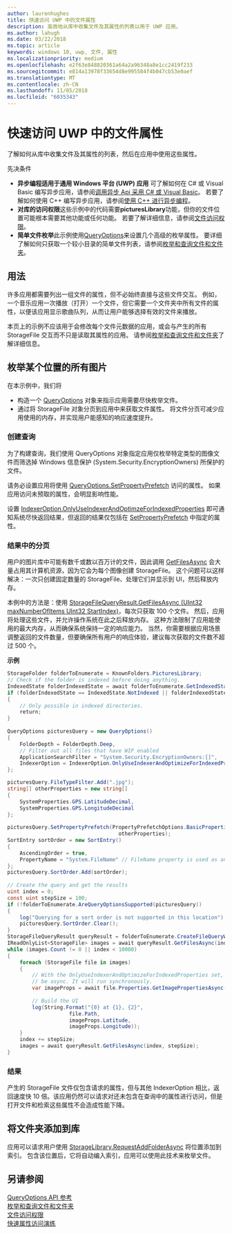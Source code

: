 ```yaml
---
author: laurenhughes
title: 快速访问 UWP 中的文件属性
description: 高效地从库中收集文件及其属性的列表以用于 UWP 应用。
ms.author: lahugh
ms.date: 03/22/2018
ms.topic: article
keywords: windows 10, uwp, 文件, 属性
ms.localizationpriority: medium
ms.openlocfilehash: e2f63e848820361a64a2a96348a8e1cc2419f233
ms.sourcegitcommit: e814a13978f33654d8e995584f4b047cb53e0aef
ms.translationtype: MT
ms.contentlocale: zh-CN
ms.lasthandoff: 11/05/2018
ms.locfileid: "6035343"
---
```

# <a name="fast-access-to-file-properties-in-uwp"></a>快速访问 UWP 中的文件属性 

了解如何从库中收集文件及其属性的列表，然后在应用中使用这些属性。  

先决条件 
- **异步编程适用于通用 Windows 平台 (UWP) 应用**    可了解如何在 C# 或 Visual Basic 编写异步应用，请参阅[调用异步 Api 采用 C# 或 Visual Basic](https://docs.microsoft.com/windows/uwp/threading-async/call-asynchronous-apis-in-csharp-or-visual-basic)。 若要了解如何使用 C++ 编写异步应用，请参阅[使用 C++ 进行异步编程](https://docs.microsoft.com/windows/uwp/threading-async/asynchronous-programming-in-cpp-universal-windows-platform-apps)。 
- **对库的访问权限**这些示例中的代码需要**picturesLibrary**功能，但你的文件位置可能根本需要其他功能或任何功能。 若要了解详细信息，请参阅[文件访问权限](https://docs.microsoft.com/windows/uwp/files/file-access-permissions)。 
- **简单文件枚举**此示例使用[QueryOptions](https://docs.microsoft.com/uwp/api/Windows.Storage.Search.QueryOptions)来设置几个高级的枚举属性。 要详细了解如何只获取一个较小目录的简单文件列表，请参阅[枚举和查询文件和文件夹](https://docs.microsoft.com/windows/uwp/files/quickstart-listing-files-and-folders)。 

## <a name="usage"></a>用法  
许多应用都需要列出一组文件的属性，但不必始终直接与这些文件交互。 例如，一个音乐应用一次播放（打开）一个文件，但它需要一个文件夹中所有文件的属性，以便该应用显示歌曲队列，从而让用户能够选择有效的文件来播放。 

本页上的示例不应该用于会修改每个文件元数据的应用，或会与产生的所有 StorageFile 交互而不只是读取其属性的应用。 请参阅[枚举和查询文件和文件夹](https://docs.microsoft.com/windows/uwp/files/quickstart-listing-files-and-folders)了解详细信息。 

## <a name="enumerate-all-the-pictures-in-a-location"></a>枚举某个位置的所有图片 
在本示例中，我们将
-  构造一个 [QueryOptions](https://docs.microsoft.com/uwp/api/Windows.Storage.Search.QueryOptions) 对象来指示应用需要尽快枚举文件。
-  通过将 StorageFile 对象分页到应用中来获取文件属性。 将文件分页可减少应用使用的内存，并实现用户能感知的响应速度提升。

### <a name="creating-the-query"></a>创建查询 
为了构建查询，我们使用 QueryOptions 对象指定应用仅枚举特定类型的图像文件而筛选掉 Windows 信息保护 (System.Security.EncryptionOwners) 所保护的文件。 

请务必设置应用将使用 [QueryOptions.SetPropertyPrefetch](https://docs.microsoft.com/uwp/api/windows.storage.search.queryoptions.setpropertyprefetch) 访问的属性。 如果应用访问未预取的属性，会明显影响性能。

设置 [IndexerOption.OnlyUseIndexerAndOptimzeForIndexedProperties](https://docs.microsoft.com/uwp/api/Windows.Storage.Search.IndexerOption) 即可通知系统尽快返回结果，但返回的结果仅包括在 [SetPropertyPrefetch](https://docs.microsoft.com/uwp/api/windows.storage.search.queryoptions.setpropertyprefetch) 中指定的属性。 

### <a name="paging-in-the-results"></a>结果中的分页 
用户的图片库中可能有数千或数以百万计的文件，因此调用 [GetFilesAsync](https://docs.microsoft.com/uwp/api/windows.storage.search.storagefilequeryresult.getfilesasync) 会大量占用其计算机资源，因为它会为每个图像创建 StorageFile。 这个问题可以这样解决：一次只创建固定数量的 StorageFile、处理它们并显示到 UI，然后释放内存。 

本例中的方法是：使用 [StorageFileQueryResult.GetFilesAsync (UInt32 maxNumberOfItems UInt32 StartIndex)](https://docs.microsoft.com/uwp/api/windows.storage.search.storagefilequeryresult.getfilesasync)，每次只获取 100 个文件。 然后，应用将处理这些文件，并允许操作系统在此之后释放内存。 这种方法限制了应用能使用的最大内存，从而确保系统保持一定的响应能力。 当然，你需要根据应用场景调整返回的文件数量，但要确保所有用户的响应体验，建议每次获取的文件数不超过 500 个。


**示例**  
```csharp
StorageFolder folderToEnumerate = KnownFolders.PicturesLibrary; 
// Check if the folder is indexed before doing anything. 
IndexedState folderIndexedState = await folderToEnumerate.GetIndexedStateAsync(); 
if (folderIndexedState == IndexedState.NotIndexed || folderIndexedState == IndexedState.Unknown) 
{ 
    // Only possible in indexed directories.  
    return; 
} 
 
QueryOptions picturesQuery = new QueryOptions() 
{ 
    FolderDepth = FolderDepth.Deep, 
    // Filter out all files that have WIP enabled
    ApplicationSearchFilter = "System.Security.EncryptionOwners:[]", 
    IndexerOption = IndexerOption.OnlyUseIndexerAndOptimizeForIndexedProperties 
}; 

picturesQuery.FileTypeFilter.Add(".jpg"); 
string[] otherProperties = new string[] 
{ 
    SystemProperties.GPS.LatitudeDecimal, 
    SystemProperties.GPS.LongitudeDecimal 
}; 
 
picturesQuery.SetPropertyPrefetch(PropertyPrefetchOptions.BasicProperties | PropertyPrefetchOptions.ImageProperties, 
                                    otherProperties); 
SortEntry sortOrder = new SortEntry() 
{ 
    AscendingOrder = true, 
    PropertyName = "System.FileName" // FileName property is used as an example. Any property can be used here.  
}; 
picturesQuery.SortOrder.Add(sortOrder); 
 
// Create the query and get the results 
uint index = 0; 
const uint stepSize = 100; 
if (!folderToEnumerate.AreQueryOptionsSupported(picturesQuery)) 
{ 
    log("Querying for a sort order is not supported in this location"); 
    picturesQuery.SortOrder.Clear(); 
} 
StorageFileQueryResult queryResult = folderToEnumerate.CreateFileQueryWithOptions(picturesQuery); 
IReadOnlyList<StorageFile> images = await queryResult.GetFilesAsync(index, stepSize); 
while (images.Count != 0 || index < 10000) 
{ 
    foreach (StorageFile file in images) 
    { 
        // With the OnlyUseIndexerAndOptimizeForIndexedProperties set, this won't  
        // be async. It will run synchronously. 
        var imageProps = await file.Properties.GetImagePropertiesAsync(); 
 
        // Build the UI 
        log(String.Format("{0} at {1}, {2}", 
                    file.Path, 
                    imageProps.Latitude, 
                    imageProps.Longitude)); 
    } 
    index += stepSize; 
    images = await queryResult.GetFilesAsync(index, stepSize); 
} 
```

### <a name="results"></a>结果 
产生的 StorageFile 文件仅包含请求的属性，但与其他 IndexerOption 相比，返回速度快 10 倍。该应用仍然可以请求对还未包含在查询中的属性进行访问，但是打开文件和检索这些属性不会造成性能下降。  

## <a name="adding-folders-to-libraries"></a>将文件夹添加到库 
应用可以请求用户使用 [StorageLibrary.RequestAddFolderAsync](https://docs.microsoft.com/uwp/api/Windows.Storage.StorageLibrary.RequestAddFolderAsync) 将位置添加到索引。 包含该位置后，它将自动编入索引，应用可以使用此技术来枚举文件。
 
## <a name="see-also"></a>另请参阅
[QueryOptions API 参考](https://docs.microsoft.com/uwp/api/windows.storage.search.queryoptions)  
[枚举和查询文件和文件夹](https://docs.microsoft.com/windows/uwp/files/quickstart-listing-files-and-folders)  
[文件访问权限](https://docs.microsoft.com/windows/uwp/files/file-access-permissions)  
[快速属性访问演练](https://blogs.msdn.microsoft.com/adamdwilson/2017/12/20/fast-file-enumeration-with-partially-initialized-storagefiles/)
 
 
